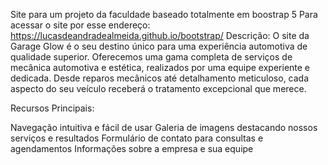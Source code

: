 Site para um projeto da faculdade baseado totalmente em boostrap 5
Para acessar o site por esse endereço: https://lucasdeandradealmeida.github.io/bootstrap/
Descrição:
O site da Garage Glow é o seu destino único para uma experiência automotiva de qualidade superior. Oferecemos uma gama completa de serviços de mecânica automotiva e estética, realizados por uma equipe experiente e dedicada. Desde reparos mecânicos até detalhamento meticuloso, cada aspecto do seu veículo receberá o tratamento excepcional que merece.

Recursos Principais:

Navegação intuitiva e fácil de usar
Galeria de imagens destacando nossos serviços e resultados
Formulário de contato para consultas e agendamentos
Informações sobre a empresa e sua equipe
